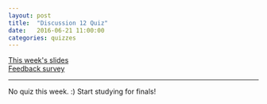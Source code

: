 ```yaml
---
layout: post
title:  "Discussion 12 Quiz"
date:   2016-06-21 11:00:00
categories: quizzes
---
```


[This week's slides](https://docs.google.com/presentation/d/1CgSiWby7K42Cs8eOO9DpGcXWtY3K8mHny726giwrYjo/edit?usp=sharing)  
[Feedback survey](https://docs.google.com/a/berkeley.edu/forms/d/1WYYE5ZUM72TsnwCEsObNdlwLRhlbWb8JNZqab2YIbCU/viewform)  

---

No quiz this week. :) Start studying for finals!